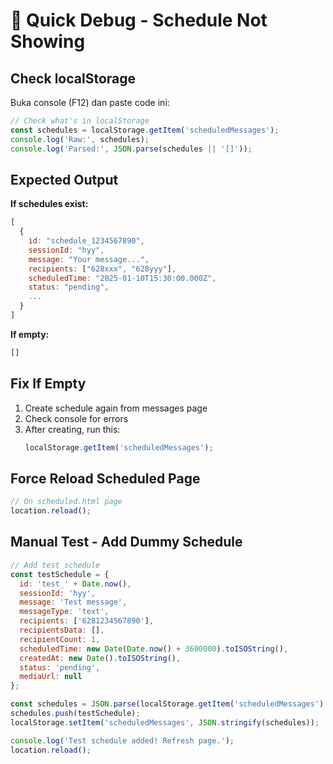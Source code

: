# 🐛 Quick Debug - Schedule Not Showing

## Check localStorage

Buka console (F12) dan paste code ini:

```javascript
// Check what's in localStorage
const schedules = localStorage.getItem('scheduledMessages');
console.log('Raw:', schedules);
console.log('Parsed:', JSON.parse(schedules || '[]'));
```

## Expected Output

**If schedules exist:**
```javascript
[
  {
    id: "schedule_1234567890",
    sessionId: "hyy",
    message: "Your message...",
    recipients: ["628xxx", "628yyy"],
    scheduledTime: "2025-01-10T15:30:00.000Z",
    status: "pending",
    ...
  }
]
```

**If empty:**
```javascript
[]
```

## Fix If Empty

1. Create schedule again from messages page
2. Check console for errors
3. After creating, run this:
   ```javascript
   localStorage.getItem('scheduledMessages');
   ```

## Force Reload Scheduled Page

```javascript
// On scheduled.html page
location.reload();
```

## Manual Test - Add Dummy Schedule

```javascript
// Add test schedule
const testSchedule = {
  id: 'test_' + Date.now(),
  sessionId: 'hyy',
  message: 'Test message',
  messageType: 'text',
  recipients: ['6281234567890'],
  recipientsData: [],
  recipientCount: 1,
  scheduledTime: new Date(Date.now() + 3600000).toISOString(),
  createdAt: new Date().toISOString(),
  status: 'pending',
  mediaUrl: null
};

const schedules = JSON.parse(localStorage.getItem('scheduledMessages') || '[]');
schedules.push(testSchedule);
localStorage.setItem('scheduledMessages', JSON.stringify(schedules));

console.log('Test schedule added! Refresh page.');
location.reload();
```
